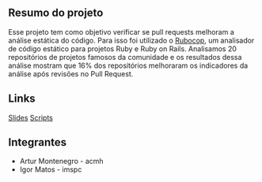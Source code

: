 ## Resumo do projeto

Esse projeto tem como objetivo verificar se pull requests melhoram a análise estática do código. Para isso foi utilizado o [Rubocop](https://github.com/rubocop-hq/rubocop), um analisador de código estático para projetos Ruby e Ruby on Rails. Analisamos 20 repositórios de projetos famosos da comunidade e os resultados dessa análise mostram que 16% dos repositórios melhoraram os indicadores da análise após revisões no Pull Request.

## Links

[Slides](https://docs.google.com/presentation/d/1Cb9oj52_TM6M7F2efgLRFaT36FUVng_7iP7q7SnJMRY/edit?usp=sharing)
[Scripts](https://drive.google.com/open?id=1ioE7zIgMLKhoUPa7n0DLn1y4COhGEv7P)

## Integrantes
- Artur Montenegro - acmh
- Igor Matos - imspc
